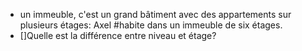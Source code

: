 - un immeuble, c'est un grand bâtiment avec des appartements sur plusieurs étages: Axel #habite dans un immeuble de six étages.
- []Quelle est la différence entre niveau et étage?